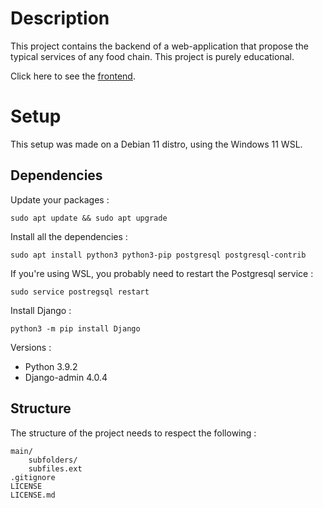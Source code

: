 # Description

This project contains the backend of a web-application that propose the typical services of any food chain. This project is purely educational.

Click here to see the [frontend](https://github.com/GregoryHue/srfcFront).

# Setup

This setup was made on a Debian 11 distro, using the Windows 11 WSL.

## Dependencies

Update your packages :

```
sudo apt update && sudo apt upgrade
```

Install all the dependencies :

```
sudo apt install python3 python3-pip postgresql postgresql-contrib
```

If you're using WSL, you probably need to restart the Postgresql service : 

```
sudo service postregsql restart
```

Install Django :

```
python3 -m pip install Django
```

Versions :
* Python 3.9.2
* Django-admin 4.0.4

## Structure

The structure of the project needs to respect the following :

```
main/
    subfolders/
    subfiles.ext
.gitignore
LICENSE
LICENSE.md
```